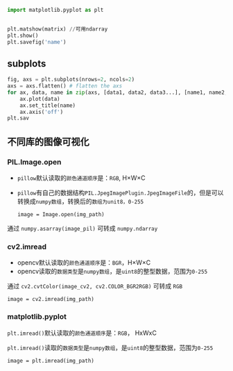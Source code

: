 ```python
import matplotlib.pyplot as plt

 
plt.matshow(matrix) //可用ndarray
plt.show()
plt.savefig('name')
```





## subplots

```python
fig, axs = plt.subplots(nrows=2, ncols=2)
axs = axs.flatten() # flatten the axs
for ax, data, name in zip(axs, [data1, data2, data3...], [name1, name2, name3,...]):
    ax.plot(data)
    ax.set_title(name)
    ax.axis('off')
plt.sav
```





## 不同库的图像可视化

### PIL.Image.open

- `pillow`默认读取的`颜色通道顺序`是：`RGB`, H×W×C

- `pillow`有自己的数据结构`PIL.JpegImagePlugin.JpegImageFile`的，但是可以转换成`numpy数组`，转换后的`数组为unit8，0-255`

  ```
  image = Image.open(img_path)
  ```

通过 `numpy.asarray(image_pil)` 可转成 `numpy.ndarray`



### cv2.imread

- opencv默认读取的`颜色通道顺序`是：`BGR`，H×W×C
- opencv读取的`数据类型`是`numpy数组`，是`uint8`的整型数据，范围为`0-255`

通过 `cv2.cvtColor(image_cv2, cv2.COLOR_BGR2RGB)` 可转成 `RGB`

```
image = cv2.imread(img_path)
```



### matplotlib.pyplot

`plt.imread()`默认读取的`颜色通道顺序`是：`RGB`， HxWxC

`plt.imread()`读取的`数据类型`是`numpy数组`，是`uint8`的整型数据，范围为`0-255`

```
image = plt.imread(img_path)
```

